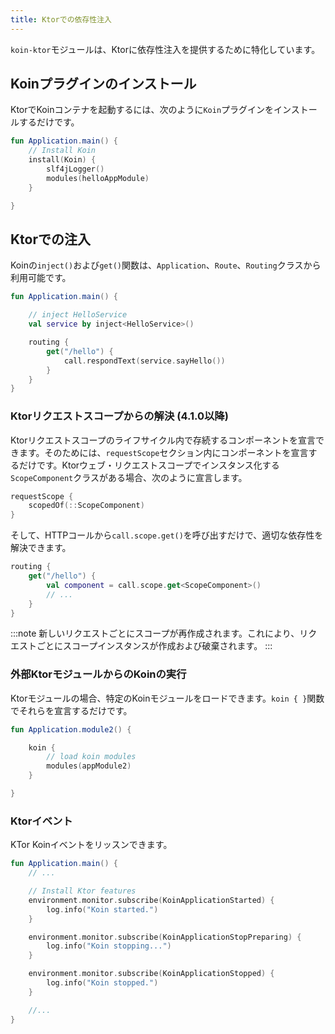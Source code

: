 ```yaml
---
title: Ktorでの依存性注入
---
```


`koin-ktor`モジュールは、Ktorに依存性注入を提供するために特化しています。

## Koinプラグインのインストール

KtorでKoinコンテナを起動するには、次のように`Koin`プラグインをインストールするだけです。

```kotlin
fun Application.main() {
    // Install Koin
    install(Koin) {
        slf4jLogger()
        modules(helloAppModule)
    }

}
```

## Ktorでの注入

Koinの`inject()`および`get()`関数は、`Application`、`Route`、`Routing`クラスから利用可能です。

```kotlin
fun Application.main() {

    // inject HelloService
    val service by inject<HelloService>()

    routing {
        get("/hello") {
            call.respondText(service.sayHello())
        }
    }
}
```

### Ktorリクエストスコープからの解決 (4.1.0以降)

Ktorリクエストスコープのライフサイクル内で存続するコンポーネントを宣言できます。そのためには、`requestScope`セクション内にコンポーネントを宣言するだけです。Ktorウェブ・リクエストスコープでインスタンス化する`ScopeComponent`クラスがある場合、次のように宣言します。

```kotlin
requestScope {
    scopedOf(::ScopeComponent)
}
```

そして、HTTPコールから`call.scope.get()`を呼び出すだけで、適切な依存性を解決できます。

```kotlin
routing {
    get("/hello") {
        val component = call.scope.get<ScopeComponent>()
        // ... 
    }
}
```

:::note
新しいリクエストごとにスコープが再作成されます。これにより、リクエストごとにスコープインスタンスが作成および破棄されます。
:::

### 外部KtorモジュールからのKoinの実行

Ktorモジュールの場合、特定のKoinモジュールをロードできます。`koin { }`関数でそれらを宣言するだけです。

```kotlin
fun Application.module2() {

    koin {
        // load koin modules
        modules(appModule2)
    }

}
```

### Ktorイベント

KTor Koinイベントをリッスンできます。

```kotlin
fun Application.main() {
    // ...

    // Install Ktor features
    environment.monitor.subscribe(KoinApplicationStarted) {
        log.info("Koin started.")
    }

    environment.monitor.subscribe(KoinApplicationStopPreparing) {
        log.info("Koin stopping...")
    }

    environment.monitor.subscribe(KoinApplicationStopped) {
        log.info("Koin stopped.")
    }

    //...
}